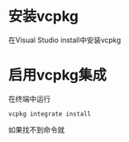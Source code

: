 # 安装vcpkg
在Visual Studio install中安装vcpkg

# 启用vcpkg集成
在终端中运行
```shell
vcpkg integrate install
```
如果找不到命令就